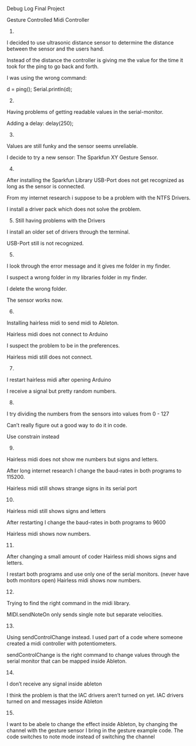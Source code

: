 
Debug Log Final Project

Gesture Controlled Midi Controller

1.
I decided to use ultrasonic distance sensor to determine the distance between the sensor and the users hand. 

Instead of the distance the controller is giving me the value for the time it took for the ping to go back and forth. 

I was using the wrong command: 

d = ping();
Serial.println(d);

2.
Having problems of getting readable values in the serial-monitor. 

Adding a delay: delay(250);

3.
Values are still funky and the sensor seems unreliable.

I decide to try a new sensor: The Sparkfun XY Gesture Sensor. 



4.
After installing the Sparkfun Library USB-Port does not get recognized as long as the sensor is connected. 

From my internet research i suppose to be a problem with the NTFS Drivers. 

I install a driver pack which does not solve the problem. 

5. Still having problems with the Drivers

I install an older set of drivers through the terminal. 

USB-Port still is not recognized. 

5. 
I look through the error message and it gives me folder in my finder. 

I suspect a wrong folder in my libraries folder in my finder. 

I delete the wrong folder. 

The sensor works now. 


6. 
Installing hairless midi to send midi to Ableton. 

Hairless midi does not connect to Arduino

I suspect the problem to be in the preferences. 

Hairless midi still does not connect. 


7.
I restart hairless midi after opening Arduino

I receive a signal but pretty random numbers.



8.
I try dividing the numbers from the sensors into values from 0 - 127

Can’t really figure out a good way to do it in code. 

Use constrain instead


9.
Hairless midi  does not show me numbers but signs and letters. 

After long internet research I change the baud-rates in both programs to 115200. 

Hairless midi still shows strange signs in its serial port



10.
Hairless midi still shows signs and letters

After restarting I change the baud-rates in both programs to 9600

Hairless midi shows now numbers. 


11.
After changing a small amount of coder Hairless midi shows signs and letters.

I restart both programs and use only one of the serial monitors. 
(never have both monitors open)
Hairless midi shows now numbers. 


12.
Trying to find the right command in the midi library. 

MIDI.sendNoteOn only sends single note but separate velocities.

13.
Using sendControlChange instead. I used part of a code where someone created a midi controller with potentiometers.

sendControlChange is the right command to change values through the serial monitor that can be mapped inside Ableton.

14. 
I don’t receive any signal inside ableton

I think the problem is that the IAC drivers aren’t turned on yet.
IAC drivers turned on and messages inside Ableton

15.
I want to be abele to change the effect inside Ableton, by changing the channel with the gesture sensor
I bring in the gesture example code.
The code switches to note mode instead of switching the channel
